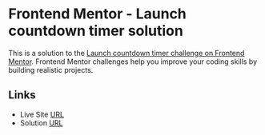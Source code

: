 # Frontend Mentor - Launch countdown timer solution

This is a solution to the [Launch countdown timer challenge on Frontend Mentor](https://www.frontendmentor.io/challenges/launch-countdown-timer-N0XkGfyz-). Frontend Mentor challenges help you improve your coding skills by building realistic projects.

## Links

- Live Site [URL](https://mhmd-tarek-mhmd.github.io/Launch-countdown-timer/)
- Solution [URL](https://www.frontendmentor.io/solutions/launch-countdown-timer-wHufK1AZsU)
